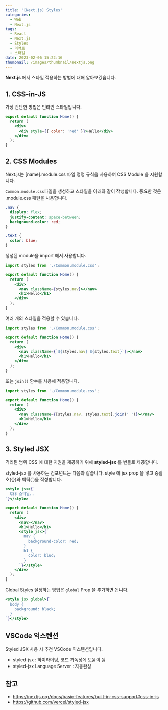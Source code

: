 ```yaml
---
title: '[Next.js] Styles'
categories:
  - Web
  - Next.js
tags:
  - React
  - Next.js
  - Styles
  - 리액트
  - 스타일
date: 2023-02-06 15:22:16
thumbnail: /images/thumbnail/nextjs.png
---
```


**Next.js** 에서 스타일 적용하는 방법에 대해 알아보겠습니다.

## 1. CSS-in-JS

가장 간단한 방법은 인라인 스타일입니다.

```jsx
export default function Home() {
  return (
    <div>
      <div style={{ color: 'red' }}>Hello</div>
    </div>
  );
}
```

## 2. CSS Modules

Next.js는 [name].module.css 파일 명명 규칙을 사용하여 CSS Module 을 지원합니다.

`Common.module.css`파일을 생성하고 스타일을 아래와 같이 작성합니다. 중요한 것은 .module.css 패턴을 사용합니다.

```css
.nav {
  display: flex;
  justify-content: space-between;
  background-color: red;
}

.text {
  color: blue;
}
```

생성된 module을 import 해서 사용합니다.

```jsx
import styles from './Common.module.css';

export default function Home() {
  return (
    <div>
      <nav className={styles.nav}></nav>
      <h1>Hello</h1>
    </div>
  );
}
```

여러 개의 스타일을 적용할 수 있습니다.

```jsx
import styles from './Common.module.css';

export default function Home() {
  return (
    <div>
      <nav className={`${styles.nav} ${styles.text}`}></nav>
      <h1>Hello</h1>
    </div>
  );
}
```

또는 `join()` 함수를 사용해 적용합니다.

```jsx
import styles from './Common.module.css';

export default function Home() {
  return (
    <div>
      <nav className={[styles.nav, styles.text].join(' ')}></nav>
      <h1>Hello</h1>
    </div>
  );
}
```

## 3. Styled JSX

격리된 범위 CSS 에 대한 지원을 제공하기 위해 **styled-jsx** 를 번들로 제공합니다.

styled-jsx 를 사용하는 컴포넌트는 다음과 같습니다. style 에 jsx prop 을 넣고 중괄호({})와 백틱(`)을 작성합니다.

```jsx
<style jsx>{`
  CSS 스타일..
`}</style>
```

```jsx
export default function Home() {
  return (
    <div>
      <nav></nav>
      <h1>Hello</h1>
      <style jsx>{`
        nav {
          background-color: red;
        }
        h1 {
          color: blud;
        }
      `}</style>
    </div>
  );
}
```

Global Styles 설정하는 방법은 `global` Prop 을 추가하면 됩니다.

```jsx
<style jsx global>{`
  body {
    background: black;
  }
`}</style>
```

## VSCode 익스텐션

Styled JSX 사용 시 추천 VSCode 익스텐션입니다.

- styled-jsx : 하이라이팅, 코드 가독성에 도움이 됨
- styled-jsx Language Server : 자동완성

## 참고

- https://nextjs.org/docs/basic-features/built-in-css-support#css-in-js
- https://github.com/vercel/styled-jsx
